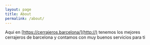 ```yaml
---
layout: page
title: About
permalink: /about/
---
```


Aqui en [https://cerrajeros.barcelona/](http://) tenemos los mejores cerrajeros de barcelona y contamos con muy buenos servicios para ti 
